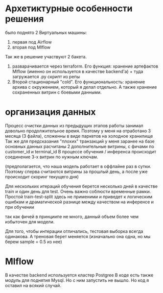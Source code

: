 # Архетиктурные особенности решения

было поднято 2 Виртуальных машины:

1) первая под Airflow
2) вторая под Mlflow

Так же в решение участвуют 2 бакета. 
1) разварачивается через terraform. Его функция: хранение артефактов Mlflow (именно он используется в качестве backend'а) + туда загружается .py скрипт из репы
2) Второй стационарный "cold". Его функциональность: хранение архива с окружением, который я делал отдельно. А также хранение сохраненных витрин с боевыми данными.

# организация данных

Процесс очистки данных из предыдущих этапов работы занимал довольно продолжительное время. Поэтому у меня на отработано 3 месяца (3 файла), сложенны в виде паркетов на холодное хранилище
Так же для предсказания "плохих" транзакций у меня заранее на базе основных данных расчитаны 2 дополнительные витрины, с фичами по customer_id и terminal_id
В процессе обучения / инференса происходит соединение 3-х витрин по нужным ключам.

(предполагается, что наша модель работает в оффлайне раз в сутки. Поэтому сперва считаются витрины за прошлый день, а после уже происходит скоринг текущего дня)

Для нескольких итераций обучения берется несколько дней в качестве train и один день для test.
Очень важно соблюсти временные рамки. Простой train-test-split здесь не применими и приведет к логическим ошибкам и драматической разнице между качеством на инференсе и при обучении

так как фичей в принциипе не много, данный объем более чем избыточен для модели.

Для того, чтобы интерации отличались, тестовая выборка всегда одинакова. А треновая берет меняется (изначально она одна, но мы берем sample = 0.5 из нее)

# Mlflow

В качестве backend используется кластер Postgree 
В коде есть также модуль для поднятия Mysql. Но с ним запустить не вышло. Но код я оставил на всякий случай.





  



